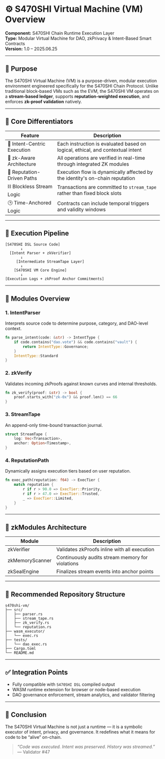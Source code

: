 # ⚙️ S470SHI Virtual Machine (VM) Overview

**Component:** S470SHI Chain Runtime Execution Layer  
**Type:** Modular Virtual Machine for DAO, zkPrivacy & Intent-Based Smart Contracts  
**Version:** 1.0 – 2025.06.25

---

## 🎯 Purpose

The S470SHI Virtual Machine (VM) is a purpose-driven, modular execution environment engineered specifically for the S470SHI Chain Protocol. Unlike traditional block-based VMs such as the EVM, the S470SHI VM operates on a **stream-based ledger**, supports **reputation-weighted execution**, and enforces **zk-proof validation** natively.

---

## 🧩 Core Differentiators

| Feature                    | Description                                                                 |
|----------------------------|-----------------------------------------------------------------------------|
| 🧠 Intent-Centric Execution | Each instruction is evaluated based on logical, ethical, and contextual intent |
| 🔐 zk-Aware Architecture    | All operations are verified in real-time through integrated ZK modules       |
| 🧮 Reputation-Driven Paths  | Execution flow is dynamically affected by the identity's on-chain reputation |
| ⛓️ Blockless Stream Logic   | Transactions are committed to `stream_tape` rather than fixed block slots     |
| 🕒 Time-Anchored Logic      | Contracts can include temporal triggers and validity windows                 |

---

## 🧱 Execution Pipeline

```text
[S470SHI DSL Source Code]
       ↓
  [Intent Parser + zkVerifier]
       ↓
     [Intermediate StreamTape Layer]
       ↓
    [S470SHI VM Core Engine]
       ↓
[Execution Logs + zkProof Anchor Commitments]
```

---

## 🔧 Modules Overview

### 1. IntentParser
Interprets source code to determine purpose, category, and DAO-level context.
```rust
fn parse_intent(code: &str) -> IntentType {
    if code.contains("dao.vote") && code.contains("vault") {
        return IntentType::Governance;
    }
    IntentType::Standard
}
```

### 2. zkVerify
Validates incoming zkProofs against known curves and internal thresholds.
```rust
fn zk_verify(proof: &str) -> bool {
    proof.starts_with("zk-0x") && proof.len() == 66
}
```

### 3. StreamTape
An append-only time-bound transaction journal.
```rust
struct StreamTape {
    log: Vec<Transaction>,
    anchor: Option<Timestamp>,
}
```

### 4. ReputationPath
Dynamically assigns execution tiers based on user reputation.
```rust
fn exec_path(reputation: f64) -> ExecTier {
    match reputation {
        r if r > 90.0 => ExecTier::Priority,
        r if r > 47.0 => ExecTier::Trusted,
        _ => ExecTier::Limited,
    }
}
```

---

## 🔐 zkModules Architecture

| Module            | Description                                     |
|-------------------|-------------------------------------------------|
| zkVerifier        | Validates zkProofs inline with all execution    |
| zkMemoryScanner   | Continuously audits stream memory for violations|
| zkSealEngine      | Finalizes stream events into anchor points      |

---

## 📁 Recommended Repository Structure

```text
s470shi-vm/
├── src/
│   ├── parser.rs
│   ├── stream_tape.rs
│   ├── zk_verify.rs
│   └── reputation.rs
├── wasm_executor/
│   └── exec.rs
├── tests/
│   └── dao_exec.rs
├── Cargo.toml
└── README.md
```

---

## ✅ Integration Points

- Fully compatible with `S470SHI DSL` compiled output
- WASM runtime extension for browser or node-based execution
- DAO governance enforcement, stream analytics, and validator filtering

---

## 📜 Conclusion

The S470SHI Virtual Machine is not just a runtime — it is a symbolic executor of intent, privacy, and governance. It redefines what it means for code to be “alive” on-chain.

> _“Code was executed. Intent was preserved. History was streamed.”_  
> — Validator #47
